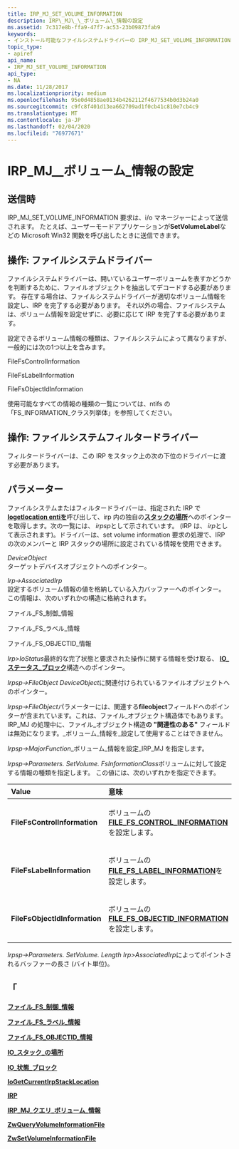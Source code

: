 ```yaml
---
title: IRP_MJ_SET_VOLUME_INFORMATION
description: IRP\_MJ\_\_ボリューム\_情報の設定
ms.assetid: 7c317e8b-ffa9-47f7-ac53-23b09873fab9
keywords:
- インストール可能なファイルシステムドライバーの IRP_MJ_SET_VOLUME_INFORMATION
topic_type:
- apiref
api_name:
- IRP_MJ_SET_VOLUME_INFORMATION
api_type:
- NA
ms.date: 11/28/2017
ms.localizationpriority: medium
ms.openlocfilehash: 95e0d4858ae0134b4262112f4677534b0d3b24a0
ms.sourcegitcommit: c9fc8f401d13ea662709ad1f0cb41c810e7cb4c9
ms.translationtype: MT
ms.contentlocale: ja-JP
ms.lasthandoff: 02/04/2020
ms.locfileid: "76977671"
---
```

# <a name="irp_mj_set_volume_information"></a>IRP\_MJ\_\_ボリューム\_情報の設定


## <a name="when-sent"></a>送信時


IRP\_MJ\_SET\_VOLUME\_INFORMATION 要求は、i/o マネージャーによって送信されます。 たとえば、ユーザーモードアプリケーションが**SetVolumeLabel**などの Microsoft Win32 関数を呼び出したときに送信できます。

## <a name="operation-file-system-drivers"></a>操作: ファイルシステムドライバー


ファイルシステムドライバーは、開いているユーザーボリュームを表すかどうかを判断するために、ファイルオブジェクトを抽出してデコードする必要があります。 存在する場合は、ファイルシステムドライバーが適切なボリューム情報を設定し、IRP を完了する必要があります。 それ以外の場合、ファイルシステムは、ボリューム情報を設定せずに、必要に応じて IRP を完了する必要があります。

設定できるボリューム情報の種類は、ファイルシステムによって異なりますが、一般的には次の1つ以上を含みます。

FileFsControlInformation

FileFsLabelInformation

FileFsObjectIdInformation

使用可能なすべての情報の種類の一覧については、ntifs の「FS\_INFORMATION\_クラス列挙体」を参照してください。

## <a name="operation-file-system-filter-drivers"></a>操作: ファイルシステムフィルタードライバー


フィルタードライバーは、この IRP をスタック上の次の下位のドライバーに渡す必要があります。

## <a name="parameters"></a>パラメーター


ファイルシステムまたはフィルタードライバーは、指定された IRP で[**Iogetlocation entiを**](https://docs.microsoft.com/windows-hardware/drivers/ddi/wdm/nf-wdm-iogetcurrentirpstacklocation)呼び出して、irp 内の独自の[**スタックの場所**](https://docs.microsoft.com/windows-hardware/drivers/ddi/wdm/ns-wdm-_io_stack_location)へのポインターを取得します。次の一覧には、 *irpsp*として示されています。 (IRP は、 *irp*として表示されます)。ドライバーは、set volume information 要求の処理で、IRP の次のメンバーと IRP スタックの場所に設定されている情報を使用できます。

<a href="" id="deviceobject"></a>*DeviceObject*  
ターゲットデバイスオブジェクトへのポインター。

<a href="" id="irp--associatedirp-systembuffer"></a>*Irp-&gt;AssociatedIrp*  
設定するボリューム情報の値を格納している入力バッファーへのポインター。 この情報は、次のいずれかの構造に格納されます。

ファイル\_FS\_制御\_情報

ファイル\_FS\_ラベル\_情報

ファイル\_FS\_OBJECTID\_情報

<a href="" id="irp--iostatus"></a>*Irp&gt;IoStatus*最終的な完了状態と要求された操作に関する情報を受け取る、 [**IO\_ステータス\_ブロック**](https://docs.microsoft.com/windows-hardware/drivers/ddi/wdm/ns-wdm-_io_status_block)構造へのポインター。

<a href="" id="irpsp--fileobject"></a>*Irpsp-&gt;FileObject* *DeviceObject*に関連付けられているファイルオブジェクトへのポインター。

*Irpsp-&gt;FileObject*パラメーターには、関連する**fileobject**フィールドへのポインターが含まれています。これは、ファイル\_オブジェクト構造体でもあります。 IRP\_MJ の処理中に、ファイル\_オブジェクト構造**の "関連性のある"** フィールドは無効になります。\_ボリューム\_情報を\_設定して使用することはできません。

<a href="" id="irpsp--majorfunction"></a>*Irpsp-&gt;MajorFunction*\_ボリューム\_情報を設定\_IRP\_MJ を指定します。

<a href="" id="irpsp--parameters-setvolume-fsinformationclass"></a>*Irpsp-&gt;Parameters. SetVolume. FsInformationClass*ボリュームに対して設定する情報の種類を指定します。 この値には、次のいずれかを指定できます。

<table>
<colgroup>
<col width="50%" />
<col width="50%" />
</colgroup>
<thead>
<tr class="header">
<th align="left">Value</th>
<th align="left">意味</th>
</tr>
</thead>
<tbody>
<tr class="odd">
<td align="left"><p><strong>FileFsControlInformation</strong></p></td>
<td align="left"><p>ボリュームの<a href="https://docs.microsoft.com/windows-hardware/drivers/ddi/ntifs/ns-ntifs-_file_fs_control_information" data-raw-source="[&lt;strong&gt;FILE_FS_CONTROL_INFORMATION&lt;/strong&gt;](https://docs.microsoft.com/windows-hardware/drivers/ddi/ntifs/ns-ntifs-_file_fs_control_information)"><strong>FILE_FS_CONTROL_INFORMATION</strong></a>を設定します。</p></td>
</tr>
<tr class="even">
<td align="left"><p><strong>FileFsLabelInformation</strong></p></td>
<td align="left"><p>ボリュームの<a href="https://docs.microsoft.com/windows-hardware/drivers/ddi/ntddk/ns-ntddk-_file_fs_label_information" data-raw-source="[&lt;strong&gt;FILE_FS_LABEL_INFORMATION&lt;/strong&gt;](https://docs.microsoft.com/windows-hardware/drivers/ddi/ntddk/ns-ntddk-_file_fs_label_information)"><strong>FILE_FS_LABEL_INFORMATION</strong></a>を設定します。</p></td>
</tr>
<tr class="odd">
<td align="left"><p><strong>FileFsObjectIdInformation</strong></p></td>
<td align="left"><p>ボリュームの<a href="https://docs.microsoft.com/windows-hardware/drivers/ddi/ntddk/ns-ntddk-_file_fs_objectid_information" data-raw-source="[&lt;strong&gt;FILE_FS_OBJECTID_INFORMATION&lt;/strong&gt;](https://docs.microsoft.com/windows-hardware/drivers/ddi/ntddk/ns-ntddk-_file_fs_objectid_information)"><strong>FILE_FS_OBJECTID_INFORMATION</strong></a>を設定します。</p></td>
</tr>
</tbody>
</table>

 

<a href="" id="irpsp--parameters-setvolume-length"></a>*Irpsp-&gt;Parameters. SetVolume. Length* *Irp&gt;AssociatedIrp*によってポイントされるバッファーの長さ (バイト単位)。

## <a name="see-also"></a>「


[**ファイル\_FS\_制御\_情報**](https://docs.microsoft.com/windows-hardware/drivers/ddi/ntifs/ns-ntifs-_file_fs_control_information)

[**ファイル\_FS\_ラベル\_情報**](https://docs.microsoft.com/windows-hardware/drivers/ddi/ntddk/ns-ntddk-_file_fs_label_information)

[**ファイル\_FS\_OBJECTID\_情報**](https://docs.microsoft.com/windows-hardware/drivers/ddi/ntddk/ns-ntddk-_file_fs_objectid_information)

[**IO\_スタック\_の場所**](https://docs.microsoft.com/windows-hardware/drivers/ddi/wdm/ns-wdm-_io_stack_location)

[**IO\_状態\_ブロック**](https://docs.microsoft.com/windows-hardware/drivers/ddi/wdm/ns-wdm-_io_status_block)

[**IoGetCurrentIrpStackLocation**](https://docs.microsoft.com/windows-hardware/drivers/ddi/wdm/nf-wdm-iogetcurrentirpstacklocation)

[**IRP**](https://docs.microsoft.com/windows-hardware/drivers/ddi/wdm/ns-wdm-_irp)

[**IRP\_MJ\_クエリ\_ボリューム\_情報**](irp-mj-query-volume-information.md)

[**ZwQueryVolumeInformationFile**](https://msdn.microsoft.com/library/windows/hardware/ff567070)

[**ZwSetVolumeInformationFile**](https://msdn.microsoft.com/library/windows/hardware/ff567112)

 

 






